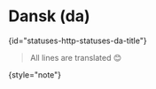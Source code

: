 # Dansk (da)
{id="statuses-http-statuses-da-title"}


> All lines are translated 😊
>
{style="note"}
